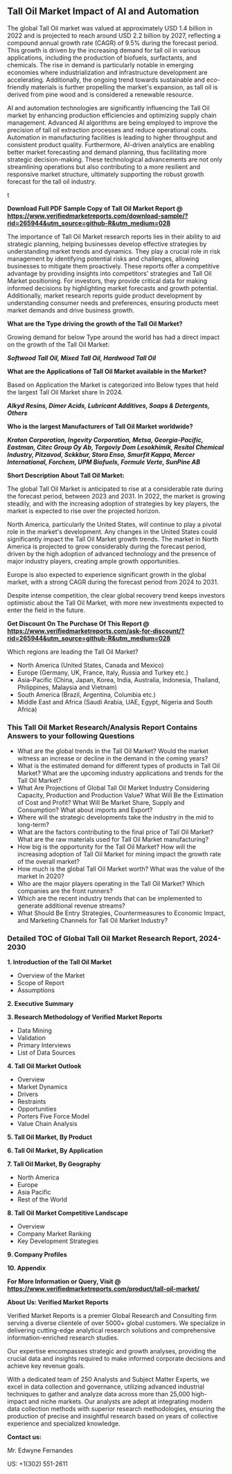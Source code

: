 <h2>Tall Oil Market Impact of AI and Automation</h2><p>The global Tall Oil market was valued at approximately USD 1.4 billion in 2022 and is projected to reach around USD 2.2 billion by 2027, reflecting a compound annual growth rate (CAGR) of 9.5% during the forecast period. This growth is driven by the increasing demand for tall oil in various applications, including the production of biofuels, surfactants, and chemicals. The rise in demand is particularly notable in emerging economies where industrialization and infrastructure development are accelerating. Additionally, the ongoing trend towards sustainable and eco-friendly materials is further propelling the market's expansion, as tall oil is derived from pine wood and is considered a renewable resource.</p><p>AI and automation technologies are significantly influencing the Tall Oil market by enhancing production efficiencies and optimizing supply chain management. Advanced AI algorithms are being employed to improve the precision of tall oil extraction processes and reduce operational costs. Automation in manufacturing facilities is leading to higher throughput and consistent product quality. Furthermore, AI-driven analytics are enabling better market forecasting and demand planning, thus facilitating more strategic decision-making. These technological advancements are not only streamlining operations but also contributing to a more resilient and responsive market structure, ultimately supporting the robust growth forecast for the tall oil industry.</p>t</p><p id="" class=""><strong>Download Full PDF Sample Copy of Tall Oil Market Report @ <a href="https://www.verifiedmarketreports.com/download-sample/?rid=265944&utm_source=github-R&utm_medium=028" target="_blank">https://www.verifiedmarketreports.com/download-sample/?rid=265944&utm_source=github-R&utm_medium=028</a></strong></p><p>The importance of&nbsp;Tall Oil Market research reports lies in their ability to aid strategic planning, helping businesses develop effective strategies by understanding market trends and dynamics. They play a crucial role in risk management by identifying potential risks and challenges, allowing businesses to mitigate them proactively. These reports offer a competitive advantage by providing insights into competitors' strategies and Tall Oil Market positioning. For investors, they provide critical data for making informed decisions by highlighting market forecasts and growth potential. Additionally, market research reports guide product development by understanding consumer needs and preferences, ensuring products meet market demands and drive business growth.</p><p><strong>What are the&nbsp;Type driving the growth of the Tall Oil Market?</strong></p><p id="" class="">Growing demand for below Type around the world has had a direct impact on the growth of the Tall Oil Market:</p><em><strong>Softwood Tall Oil, Mixed Tall Oil, Hardwood Tall Oil</strong></em></p><strong>What are the&nbsp;Applications&nbsp;of Tall Oil Market available in the Market?</strong></p><p id="" class="">Based on Application the Market is categorized into Below types that held the largest Tall Oil Market share In 2024.</p><em><strong>Alkyd Resins, Dimer Acids, Lubricant Additives, Soaps & Detergents, Others</strong></em></p><strong>Who is the largest Manufacturers of Tall Oil Market worldwide?</strong></p><p><em><strong>Kraton Corporation, Ingevity Corporation, Metsa, Georgia-Pacific, Eastman, Citec Group Oy Ab, Torgoviy Dom Lesokhimik, Resitol Chemical Industry, Pitzavod, Sckkbur, Stora Enso, Smurfit Kappa, Mercer International, Forchem, UPM Biofuels, Formule Verte, SunPine AB</strong></em></p><p id="" class=""><strong>Short Description About Tall Oil Market:</strong></p><p>The global Tall Oil Market is anticipated to rise at a considerable rate during the forecast period, between 2023 and 2031. In 2022, the market is growing steadily, and with the increasing adoption of strategies by key players, the market is expected to rise over the projected horizon.</p><p>North America, particularly the United States, will continue to play a pivotal role in the market's development. Any changes in the United States could significantly impact the Tall Oil Market growth trends. The market in North America is projected to grow considerably during the forecast period, driven by the high adoption of advanced technology and the presence of major industry players, creating ample growth opportunities.</p><p>Europe is also expected to experience significant growth in the global market, with a strong CAGR during the forecast period from 2024 to 2031.</p><p>Despite intense competition, the clear global recovery trend keeps investors optimistic about the Tall Oil Market, with more new investments expected to enter the field in the future.</p><p id="" class=""><strong>Get Discount On The Purchase Of This Report @ <a href="https://www.verifiedmarketreports.com/ask-for-discount/?rid=265944&utm_source=github-R&utm_medium=028" target="_blank">https://www.verifiedmarketreports.com/ask-for-discount/?rid=265944&utm_source=github-R&utm_medium=028</a></strong></p>Which regions are leading the Tall Oil Market?</p><ul><li>North America (United States, Canada and Mexico)</li><li>Europe (Germany, UK, France, Italy, Russia and Turkey etc.)</li><li>Asia-Pacific (China, Japan, Korea, India, Australia, Indonesia, Thailand, Philippines, Malaysia and Vietnam)</li><li>South America (Brazil, Argentina, Columbia etc.)</li><li>Middle East and Africa (Saudi Arabia, UAE, Egypt, Nigeria and South Africa)</li></ul><h3 id="" class="">This Tall Oil Market Research/Analysis Report Contains Answers to your following Questions</h3><ul><li>What are the global trends in the Tall Oil Market? Would the market witness an increase or decline in the demand in the coming years?</li><li>What is the estimated demand for different types of products in Tall Oil Market? What are the upcoming industry applications and trends for the Tall Oil Market?</li><li>What Are Projections of Global Tall Oil Market Industry Considering Capacity, Production and Production Value? What Will Be the Estimation of Cost and Profit? What Will Be Market Share, Supply and Consumption? What about imports and Export?</li><li>Where will the strategic developments take the industry in the mid to long-term?</li><li>What are the factors contributing to the final price of Tall Oil Market? What are the raw materials used for Tall Oil Market manufacturing?</li><li>How big is the opportunity for the Tall Oil Market? How will the increasing adoption of Tall Oil Market for mining impact the growth rate of the overall market?</li><li>How much is the global Tall Oil Market worth? What was the value of the market In 2020?</li><li>Who are the major players operating in the Tall Oil Market? Which companies are the front runners?</li><li>Which are the recent industry trends that can be implemented to generate additional revenue streams?</li><li>What Should Be Entry Strategies, Countermeasures to Economic Impact, and Marketing Channels for Tall Oil Market Industry?</li></ul><h3 id="" class="">Detailed TOC of Global Tall Oil Market Research Report, 2024-2030</h3><p id="" class=""><strong>1. Introduction of the Tall Oil Market</strong></p><ul><li>Overview of the Market</li><li>Scope of Report</li><li>Assumptions</li></ul><p id="" class=""><strong>2. Executive Summary</strong></p><p id="" class=""><strong>3. Research Methodology of Verified Market Reports</strong></p><ul><li>Data Mining</li><li>Validation</li><li>Primary Interviews</li><li>List of Data Sources</li></ul><p id="" class=""><strong>4. Tall Oil Market Outlook</strong></p><ul><li>Overview</li><li>Market Dynamics</li><li>Drivers</li><li>Restraints</li><li>Opportunities</li><li>Porters Five Force Model</li><li>Value Chain Analysis</li></ul><p id="" class=""><strong>5. Tall Oil Market, By Product</strong></p><p id="" class=""><strong>6. Tall Oil Market, By Application</strong></p><p id="" class=""><strong>7. Tall Oil Market, By Geography</strong></p><ul><li>North America</li><li>Europe</li><li>Asia Pacific</li><li>Rest of the World</li></ul><p id="" class=""><strong>8. Tall Oil Market Competitive Landscape</strong></p><ul><li>Overview</li><li>Company Market Ranking</li><li>Key Development Strategies</li></ul><p id="" class=""><strong>9. Company Profiles</strong></p><p id="" class=""><strong>10. Appendix</strong></p><p id="" class=""><strong>For More Information or Query, Visit @ <a href="https://www.verifiedmarketreports.com/product/tall-oil-market/" target="_blank">https://www.verifiedmarketreports.com/product/tall-oil-market/</a></strong></p><p id="" class=""><strong>About Us: Verified Market Reports</strong></p><p id="" class="">Verified Market Reports is a premier Global Research and Consulting firm serving a diverse clientele of over 5000+ global customers. We specialize in delivering cutting-edge analytical research solutions and comprehensive information-enriched research studies.</p><p id="" class="">Our expertise encompasses strategic and growth analyses, providing the crucial data and insights required to make informed corporate decisions and achieve key revenue goals.</p><p id="" class="">With a dedicated team of 250 Analysts and Subject Matter Experts, we excel in data collection and governance, utilizing advanced industrial techniques to gather and analyze data across more than 25,000 high-impact and niche markets. Our analysts are adept at integrating modern data collection methods with superior research methodologies, ensuring the production of precise and insightful research based on years of collective experience and specialized knowledge.</p><p id="" class=""><strong>Contact us:</strong></p><p id="" class="">Mr. Edwyne Fernandes</p><p id="" class="">US: +1(302) 551-2611</p>